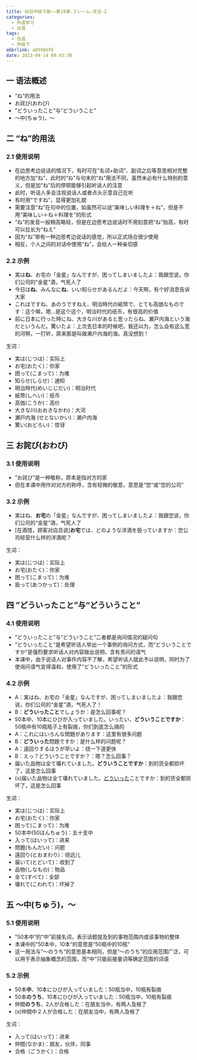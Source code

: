 ```yaml
---
title: 标日中级下册——第19课-フレーム-文法-2
categories:
  - 外语学习
  - 日语
tags:
  - 日语
  - 中级下
abbrlink: a8596bf6
date: 2023-04-14 09:43:30
---
```

## 一 语法概述

* “ね”的用法
* お詫び(おわび)
* ”どういったこと”与“どういうこと”
* ～中(ちゅう)，～

<!--more-->

## 二 “ね”的用法

### 2.1 使用说明

* 在边思考边说话的情况下，有时可在“名词+助词”、副词之后等意思相对完整的地方加“ね”，此时的“ね”与句末的“ね”用法不同，虽然未必有什么特别的意义，但是加“ね”后的停顿能够引起听话人的注意
* 此时，听话人多会注视说话人或者点头示意自己在听
* 有时用“ですね”，显得更加礼貌
* 需要注意“ね”在句中的位置，如虽然可以说“美味しい料理を＋ね”，但是不用“美味しい＋ね＋料理を”的形式
* “ね”的发音一般稍高略轻，但是在边思考边说话时不用刻意把“ね”抬高，有时可以拉长为“ねえ”
* 因为“ね”带有一种边思考边说话的感觉，所以正式场合很少使用
* 相反，个人之间的对话中使用“ね”，会给人一种亲切感

### 2.2 示例

* 実は**ね**、お宅の「金星」なんですが、困ってしまいましたよ：我跟您说，你们公司的“金星”酒，气死人了
* 今日は**ね**、みんなに**ね**、いい知らせがあるんだよ：今天啊，有个好消息告诉大家
* これはですね、あのうですねえ、明治時代の紙幣で、とても高価なものです：这个嘛，嗯...是这个这个，明治时代的纸币，有很高的价值
* 前に日本に行った時にね、大きな川があると思ったらね、瀬戸内海という海だというんだ。驚いたよ：上次去日本的时候吧，我还以为，怎么会有这么宽的河啊，一打听，原来那是叫做濑户内海的海。真没想到！

生词：

* 実は(じつは)：实际上
* お宅(おたく)：你家
* 困って(こまって)：为难
* 知らせ(しらせ)：通知
* 明治時代(めいじじだい)：明治时代
* 紙幣(しへい)：纸币
* 高価(こうか)：高价
* 大きな川(おおきなかわ)：大河
* 瀬戸内海 (せとないかい)：濑户内海
* 驚い(おどろい)：惊讶

## 三 お詫び(おわび)

### 3.1 使用说明

* ”お詫び”是一种敬称，原本是指对方的家
* 但在本课中用作对对方的称呼，含有轻微的敬意，意思是“您”或“您的公司”

### 3.2 示例

* 実はね、**お宅**の「金星」なんですが、困ってしまいましたよ：我跟您说，你们公司的“金星”酒，气死人了
* [在酒馆，顾客对店员说]**お宅**では、どのような洋酒を扱っていますか：您公司经营什么样的洋酒呢？

生词：

* 実は(じつは)：实际上
* お宅(おたく)：你家
* 困って(こまって)：为难
* 扱って(あつかって)：处理

## 四 ”どういったこと”与“どういうこと”

### 4.1 使用说明

* ”どういったこと”与“どういうこと”二者都是询问情况的疑问句
* ”どういったこと”是希望听话人举出一个事例的询问方式，而“どういうことですか”是强烈要求听话人对内容做出说明，含有责问的语气
* 本课中，由于说话人对事件内容不了解，希望听话人就此予以说明，同时为了使询问语气变得温和，使用了“どういったこと”的形式

### 4.2 示例

* A：実はね、お宅の「金星」なんですが、困ってしまいましたよ：我跟您说，你们公司的“金星”酒，气死人了！
* B：**どういったこと**でしょうか：是怎么回事呢？
* 50本中、10本にひびが入っていました。いったい、**どういうことですか**：50瓶中有10瓶瓶子上有裂痕，你们到底怎么搞的
* A：これにはいろんな問題があります：这里有很多问题
* B：**どういった**問題ですか：是什么样的问题呢？
* A：遠回りするほうが早いよ：绕一下道更快
* B：えっ？どういうことですか？：嗯？怎么回事？
* 届いた品物は全て壊れていました。**どういうことですか**：到的货全都损坏了，这是怎么回事
* (x)届いた品物は全て壊れていました。<u>どういった</u>ことですか：到的货全都损坏了，这是怎么回事

生词：

* 実は(じつは)：实际上
* お宅(おたく)：你家
* 困って(こまって)：为难
* 50本中(50ほんちゅう)：五十支中
* 入って(はいって)：进来
* 問題(もんだい)：问题
* 遠回り(とおまわり)：绕远儿
* 届いて(とどいて)：收到了
* 品物(しなもの)：物品
* 全て(すべて)：全部
* 壊れて(こわれて)：坏掉了

## 五 ～中(ちゅう)，～

### 5.1 使用说明

* "50本中“的“中”前接名词，表示话题提及到的事物范围内或该事物的整体
* 本课中的"50本中，10本“的意思是”50瓶中的10瓶“
* 这一用法与”～のうち“的意思基本相同，但是“～のうち”的应用范围广泛，可以用于表示抽象概念的范围，而“中”只能前接量词等确定范围的词语

### 5.2 示例

* 50本**中**、10本にひびが入っていました：50瓶当中，10瓶有裂痕
* 50本**のうち**、10本にひびが入っていました：50瓶当中，10瓶有裂痕
* 仲間**のうち**、2人が合格した：在朋友当中，有两人及格了
* (x)仲間中２人が合格した：在朋友当中，有两人及格了

生词：

* 入って(はいって)：进来
* 仲間(なかま)：朋友，伙伴，同事  
* 合格（ごうかく）：合格

